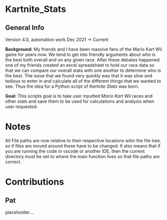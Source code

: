 # Kartnite_Stats

## General Info 
Version 4.0, automation work
Dec 2021 -> Current

**Background:** My friends and I have been massive fans of the Mario Kart Wii game for years now. We tend to get into friendly arguments about who is the best both overall and on any given race. After these debates happened one of my friends created an excel spreadsheet to hold our race data so that we can compare our overall stats with one another to determine who is the best. The issue that we found very quickly was that it was slow and tedious to enter in and calculate all of the different things that we wanted to see. Thus the idea for a Python script of *Kartnite Stats* was born. 

**Goal:** This scripts goal is to take user inputted *Mario Kart Wii* races and other stats and save them to be used for calculations and analysis when user requested. 

# Notes
All File paths are now relative to their respective locations witin the file tree, so if files are moved around these have to be changed. It also means that if you are running the 
code in vscode or another IDE, then the current directory must be set to where the main function lives so that file paths are correct.

# Contributions
## Pat
placeholder....